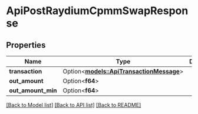 # ApiPostRaydiumCpmmSwapResponse

## Properties

Name | Type | Description | Notes
------------ | ------------- | ------------- | -------------
**transaction** | Option<[**models::ApiTransactionMessage**](apiTransactionMessage.md)> |  | [optional]
**out_amount** | Option<**f64**> |  | [optional]
**out_amount_min** | Option<**f64**> |  | [optional]

[[Back to Model list]](../README.md#documentation-for-models) [[Back to API list]](../README.md#documentation-for-api-endpoints) [[Back to README]](../README.md)


